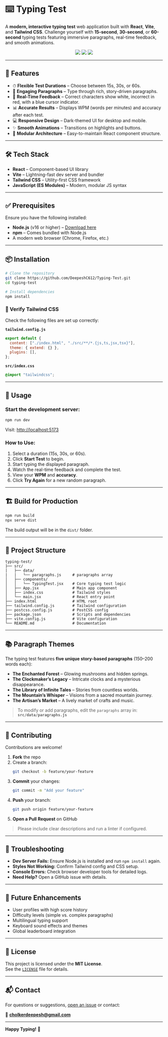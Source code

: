 # ⌨️ Typing Test

A **modern, interactive typing test** web application built with **React**, **Vite**, and **Tailwind CSS**. Challenge yourself with **15-second**, **30-second**, or **60-second** typing tests featuring immersive paragraphs, real-time feedback, and smooth animations.

<div align="center">
  <img src="https://img.shields.io/badge/React-20232a?style=for-the-badge&logo=react&logoColor=61dafb"/>
  <img src="https://img.shields.io/badge/Vite-646cff?style=for-the-badge&logo=vite&logoColor=yellow"/>
  <img src="https://img.shields.io/badge/TailwindCSS-06b6d4?style=for-the-badge&logo=tailwindcss&logoColor=white"/>
</div>

---

## 🚀 Features

- ⏱ **Flexible Test Durations** – Choose between 15s, 30s, or 60s.
- 📖 **Engaging Paragraphs** – Type through rich, story-driven paragraphs.
- 🧠 **Real-Time Feedback** – Correct characters show white, incorrect in red, with a blue cursor indicator.
- 📊 **Accurate Results** – Displays WPM (words per minutes) and accuracy after each test.
- 💻 **Responsive Design** – Dark-themed UI for desktop and mobile.
- ✨ **Smooth Animations** – Transitions on highlights and buttons.
- 🧩 **Modular Architecture** – Easy-to-maintain React component structure.

---

## 🛠 Tech Stack

- **React** – Component-based UI library  
- **Vite** – Lightning-fast dev server and bundler  
- **Tailwind CSS** – Utility-first CSS framework  
- **JavaScript (ES Modules)** – Modern, modular JS syntax

---

## ✅ Prerequisites

Ensure you have the following installed:

- **Node.js** (v16 or higher) – [Download here](https://nodejs.org/)
- **npm** – Comes bundled with Node.js
- A modern web browser (Chrome, Firefox, etc.)

---

## 📦 Installation

```bash
# Clone the repository
git clone https://github.com/DeepeshC612/Typing-Test.git
cd typing-test

# Install dependencies
npm install
```

### 🧪 Verify Tailwind CSS

Check the following files are set up correctly:

**`tailwind.config.js`**
```js
export default {
  content: ["./index.html", "./src/**/*.{js,ts,jsx,tsx}"],
  theme: { extend: {} },
  plugins: [],
};
```

**`src/index.css`**
```css
@import "tailwindcss";
```

---

## 🧪 Usage

### Start the development server:

```bash
npm run dev
```

Visit: [http://localhost:5173](http://localhost:5173)

### How to Use:

1. Select a duration (15s, 30s, or 60s).
2. Click **Start Test** to begin.
3. Start typing the displayed paragraph.
4. Watch the real-time feedback and complete the test.
5. View your **WPM** and **accuracy**.
6. Click **Try Again** for a new random paragraph.

---

## 🏗️ Build for Production

```bash
npm run build
npx serve dist
```

The build output will be in the `dist/` folder.

---

## 📁 Project Structure

```
typing-test/
├── src/
|   ├── data/
|   |   └── paragraphs.js     # paragraphs array
│   ├── components/
│   │   └── TypingTest.jsx    # Core typing test logic
│   ├── App.jsx               # Main app component
│   ├── index.css             # Tailwind styles
│   └── main.jsx              # React entry point
├── index.html                # HTML root
├── tailwind.config.js        # Tailwind configuration
├── postcss.config.js         # PostCSS config
├── package.json              # Scripts and dependencies
├── vite.config.js            # Vite configuration
└── README.md                 # Documentation
```

---

## 📚 Paragraph Themes

The typing test features **five unique story-based paragraphs** (150–200 words each):

- **The Enchanted Forest** – Glowing mushrooms and hidden springs.
- **The Clockmaker’s Legacy** – Intricate clocks and a mysterious disappearance.
- **The Library of Infinite Tales** – Stories from countless worlds.
- **The Mountain’s Whisper** – Visions from a sacred mountain journey.
- **The Artisan’s Market** – A lively market of crafts and music.

> To modify or add paragraphs, edit the `paragraphs` array in:
> **`src/data/paragraphs.js`**

---

## 🤝 Contributing

Contributions are welcome!

1. **Fork** the repo
2. Create a branch:
   ```bash
   git checkout -b feature/your-feature
   ```
3. **Commit** your changes:
   ```bash
   git commit -m "Add your feature"
   ```
4. **Push** your branch:
   ```bash
   git push origin feature/your-feature
   ```
5. **Open a Pull Request** on GitHub

> Please include clear descriptions and run a linter if configured.

---

## 🧯 Troubleshooting

- **Dev Server Fails:** Ensure Node.js is installed and run `npm install` again.
- **Styles Not Working:** Confirm Tailwind config and CSS setup.
- **Console Errors:** Check browser developer tools for detailed logs.
- **Need Help?** Open a GitHub issue with details.

---

## 🚧 Future Enhancements

- User profiles with high score history  
- Difficulty levels (simple vs. complex paragraphs)  
- Multilingual typing support  
- Keyboard sound effects and themes  
- Global leaderboard integration  

---

## 📄 License

This project is licensed under the **MIT License**.  
See the [`LICENSE`](./LICENSE) file for details.

---

## 📬 Contact

For questions or suggestions, [open an issue](https://github.com/DeepeshC612/Typing-Test/issues) or contact:

📧 **cholkerdeepesh@gmail.com**

---

**Happy Typing!** 🎉
